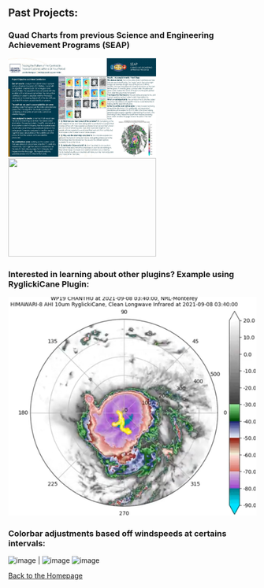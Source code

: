 ## Past Projects: 

### Quad Charts from previous Science and Engineering Achievement Programs (SEAP)

<img src="QuadChartSEAP2023_thompson.jpg" width="300" height="200"> 
<img src="QuadChartSEAP2023_final_thompson.jpg" width="300" height="200">

### Interested in learning about other plugins? Example using RyglickiCane Plugin:

[![ChanthuAnimation](./Screenshot-2025-09-05-015104.png)](https://youtu.be/FAWHeC7kQzw)

### Colorbar adjustments based off windspeeds at certains intervals:

<img width="237" height="259" alt="image" src="https://github.com/user-attachments/assets/2efece64-ee7d-4d65-ba09-905685a2d225" /> | <img width="237" height="252" alt="image" src="https://github.com/user-attachments/assets/1041e470-8104-439a-a197-5f4f697c8ba9" />
<img width="465" height="370" alt="image" src="https://github.com/user-attachments/assets/c8d42b80-2284-4df7-ad32-b96f6dda55af" />












[Back to the Homepage](./index.md)
